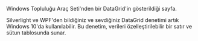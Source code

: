 ﻿Windows Topluluğu Araç Seti'nden bir DataGrid'in gösterildiği sayfa.

Silverlight ve WPF'den bildiğiniz ve sevdiğiniz DataGrid denetimi artık Windows 10'da kullanılabilir. Bu denetim, verileri özelleştirilebilir bir satır ve sütun tablosunda sunar.
